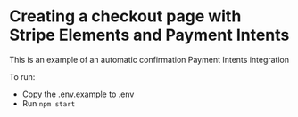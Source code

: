# Creating a checkout page with Stripe Elements and Payment Intents

This is an example of an automatic confirmation Payment Intents integration

To run: 

* Copy the .env.example to .env 
* Run `npm start`
